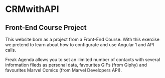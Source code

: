 # CRMwithAPI
## Front-End Course Project

This website born as a project from a Front-End Course. With this exercise we pretend to learn about how to configurate and use Angular 1 and API calls. 

Freak Agenda allows you to set an ilimited number of contacts with several information fileds as personal data, favourites GIFs (from Giphy) and favourites Marvel Comics (from Marvel Developers API). 
